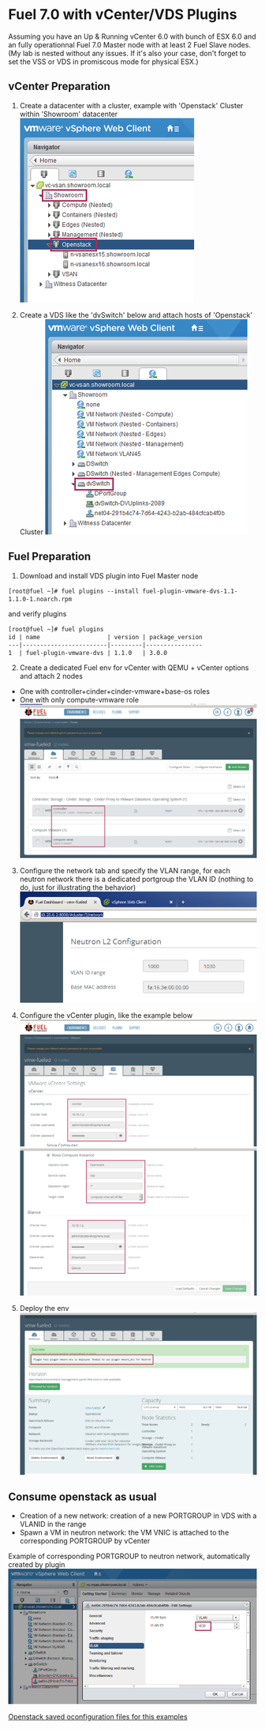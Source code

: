 # Fuel 7.0 with vCenter/VDS Plugins 

Assuming you have an Up & Running vCenter 6.0 with bunch of ESX 6.0 and an fully operationnal Fuel 7.0 Master node with at least 2 Fuel Slave nodes. (My lab is nested without any issues. If it's also your case, don't forget to set the VSS or VDS in promiscous mode for physical ESX.)

## vCenter Preparation

1. Create a datacenter with a cluster, example with 'Openstack' Cluster within 'Showroom' datacenter
![](docs/vcenter-cluster-openstack.png)

2. Create a VDS like the 'dvSwitch' below and attach hosts of 'Openstack' Cluster
![](docs/vcenter-dvswitch.png)

## Fuel Preparation

1. Download and install VDS plugin into Fuel Master node
```
[root@fuel ~]# fuel plugins --install fuel-plugin-vmware-dvs-1.1-1.1.0-1.noarch.rpm
```
and verify plugins
```
[root@fuel ~]# fuel plugins
id | name                   | version | package_version
---|------------------------|---------|----------------
1  | fuel-plugin-vmware-dvs | 1.1.0   | 3.0.0
```

2. Create a dedicated Fuel env for vCenter with QEMU + vCenter options and attach 2 nodes
  * One with controller+cinder+cinder-vmware+base-os roles
  * One with only compute-vmware role
![](docs/fuel-nodes.png)

3. Configure the network tab and specify the VLAN range, for each neutron network there is a dedicated portgroup the VLAN ID (nothing to do, just for illustrating the behavior)
![](docs/fuel-network-settings.png)

4. Configure the vCenter plugin, like the example below
![](docs/fuel-vcenter-conf-plugin.png)
![](docs/fuel-vcenter-conf-plugin-nova-glance.png)

5. Deploy the env
![](docs/fuel-deployment.png)

## Consume openstack as usual
  * Creation of a new network: creation of a new PORTGROUP in VDS with a VLANID in the range
  * Spawn a VM in neutron network: the VM VNIC is attached to the corresponding PORTGROUP by vCenter

Example of corresponding PORTGROUP to neutron network, automatically created by plugin
![](docs/vcenter-new-portgroup.png)

[Openstack saved oconfiguration files for this examples](scripts/vmw-fuel-dvs.tgz)

